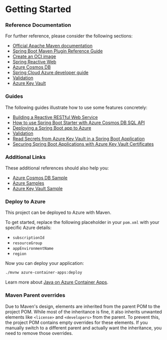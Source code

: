 # Getting Started

### Reference Documentation
For further reference, please consider the following sections:

* [Official Apache Maven documentation](https://maven.apache.org/guides/index.html)
* [Spring Boot Maven Plugin Reference Guide](https://docs.spring.io/spring-boot/3.4.1/maven-plugin)
* [Create an OCI image](https://docs.spring.io/spring-boot/3.4.1/maven-plugin/build-image.html)
* [Spring Reactive Web](https://docs.spring.io/spring-boot/3.4.1/reference/web/reactive.html)
* [Azure Cosmos DB](https://microsoft.github.io/spring-cloud-azure/current/reference/html/index.html#spring-data-support)
* [Spring Cloud Azure developer guide](https://aka.ms/spring/msdocs/developer-guide)
* [Validation](https://docs.spring.io/spring-boot/3.4.1/reference/io/validation.html)
* [Azure Key Vault](https://microsoft.github.io/spring-cloud-azure/current/reference/html/index.html#secret-management)

### Guides
The following guides illustrate how to use some features concretely:

* [Building a Reactive RESTful Web Service](https://spring.io/guides/gs/reactive-rest-service/)
* [How to use Spring Boot Starter with Azure Cosmos DB SQL API](https://aka.ms/spring/msdocs/cosmos)
* [Deploying a Spring Boot app to Azure](https://spring.io/guides/gs/spring-boot-for-azure/)
* [Validation](https://spring.io/guides/gs/validating-form-input/)
* [Read Secrets from Azure Key Vault in a Spring Boot Application](https://aka.ms/spring/msdocs/keyvault)
* [Securing Spring Boot Applications with Azure Key Vault Certificates](https://aka.ms/spring/msdocs/keyvault/certificates)

### Additional Links
These additional references should also help you:

* [Azure Cosmos DB Sample](https://aka.ms/spring/samples/latest/cosmos)
* [Azure Samples](https://aka.ms/spring/samples)
* [Azure Key Vault Sample](https://aka.ms/spring/samples/latest/keyvault)

### Deploy to Azure

This project can be deployed to Azure with Maven.

To get started, replace the following placeholder in your `pom.xml` with your specific Azure details:

- `subscriptionId`
- `resourceGroup`
- `appEnvironmentName`
- `region`

Now you can deploy your application:
```bash
./mvnw azure-container-apps:deploy
```

Learn more about [Java on Azure Container Apps](https://learn.microsoft.com/azure/container-apps/java-overview).
### Maven Parent overrides

Due to Maven's design, elements are inherited from the parent POM to the project POM.
While most of the inheritance is fine, it also inherits unwanted elements like `<license>` and `<developers>` from the parent.
To prevent this, the project POM contains empty overrides for these elements.
If you manually switch to a different parent and actually want the inheritance, you need to remove those overrides.

